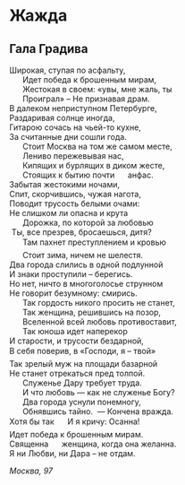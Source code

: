 # Жажда  
  
## Гала Градива 
  
Широкая, ступая по&nbsp;асфальту,  
&nbsp;&nbsp;&nbsp;&nbsp;&nbsp;&nbsp;Идет победа к&nbsp;брошенным мирам,  
&nbsp;&nbsp;&nbsp;&nbsp;&nbsp;&nbsp;Жестокая в&nbsp;своем: &laquo;увы, мне жаль, ты  
&nbsp;&nbsp;&nbsp;&nbsp;&nbsp;&nbsp;Проиграл&raquo; &#8211; Не&nbsp;признавая драм.  
В далеком неприступном Петербурге,  
Раздаривая солнце иногда,  
Гитарою сочась на&nbsp;чьей-то кухне,  
За считанные дни сошли года.  
&nbsp;&nbsp;&nbsp;&nbsp;&nbsp;&nbsp;Стоит Москва на&nbsp;том&nbsp;же самом месте,  
&nbsp;&nbsp;&nbsp;&nbsp;&nbsp;&nbsp;Лениво пережевывая&nbsp;нас,  
&nbsp;&nbsp;&nbsp;&nbsp;&nbsp;&nbsp;Кипящих и&nbsp;бурлящих в&nbsp;диком жесте,  
&nbsp;&nbsp;&nbsp;&nbsp;&nbsp;&nbsp;Стоящих к&nbsp;бытию почти&nbsp;&nbsp;&nbsp;&nbsp;&nbsp;&nbsp;анфас.  
Забытая жестокими ночами,  
Спит, скорчившись, чужая нагота,  
Поводит трусость белыми очами:  
Не слишком&nbsp;ли опасна и&nbsp;крута  
&nbsp;&nbsp;&nbsp;&nbsp;&nbsp;&nbsp;Дорожка, по&nbsp;которой за&nbsp;любовью  
   &nbsp;Ты, все презрев, бросаешься, дитя?  
&nbsp;&nbsp;&nbsp;&nbsp;&nbsp;&nbsp;Там пахнет преступлением и&nbsp;кровью&#133;  
&nbsp;&nbsp;&nbsp;&nbsp;&nbsp;&nbsp;Стоит зима, ничем не&nbsp;шелестя.  
Два города слились в&nbsp;одной подлунной  
И знаки проступили &#8211; берегись.  
Но&nbsp;нет, ничто в&nbsp;многоголосье струнном  
Не говорит безумному: смирись.  
&nbsp;&nbsp;&nbsp;&nbsp;&nbsp;&nbsp;Так гордость никого просить не&nbsp;станет,  
&nbsp;&nbsp;&nbsp;&nbsp;&nbsp;&nbsp;Так женщина, решившись на&nbsp;позор,  
&nbsp;&nbsp;&nbsp;&nbsp;&nbsp;&nbsp;Вселенной всей любовь противоставит,  
&nbsp;&nbsp;&nbsp;&nbsp;&nbsp;&nbsp;Так юноша идет наперекор  
И старости, и&nbsp;трусости бездарной,  
В себя поверив, в&nbsp;&laquo;Господи, я&nbsp;&#8211; твой&raquo;&#133;  
Так зрелый муж на&nbsp;площади базарной  
Не станет отрекаться пред толпой.  
&nbsp;&nbsp;&nbsp;&nbsp;&nbsp;&nbsp;Служенье Дару требует труда.  
&nbsp;&nbsp;&nbsp;&nbsp;&nbsp;&nbsp;И&nbsp;что любовь&nbsp;&mdash; как не&nbsp;служенье Богу?  
&nbsp;&nbsp;&nbsp;&nbsp;&nbsp;&nbsp;Два города уснули понемногу,  
&nbsp;&nbsp;&nbsp;&nbsp;&nbsp;&nbsp;Обнявшись тайно.   &nbsp;&mdash; Кончена вражда.  
Хотя&nbsp;бы так&nbsp;&nbsp;&nbsp;&nbsp;&nbsp;&nbsp;&#133;И я&nbsp;кричу: Осанна!  
Идет победа к&nbsp;брошенным мирам.  
Священна&nbsp;&nbsp;&nbsp;&nbsp;&nbsp;&nbsp;женщина, когда она желанна.  
Я ни&nbsp;Любви, ни&nbsp;Дара &#8211; не&nbsp;отдам.  

*Москва, 97*    